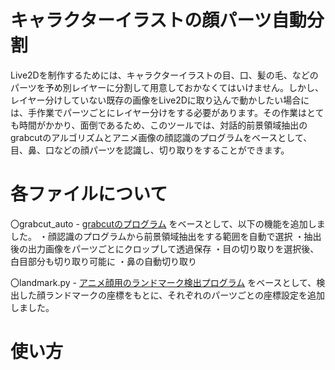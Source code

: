 # キャラクターイラストの顔パーツ自動分割
Live2Dを制作するためには、キャラクターイラストの目、口、髪の毛、などのパーツを予め別レイヤーに分割して用意しておかなくてはいけません。しかし、レイヤー分けしていない既存の画像をLive2Dに取り込んで動かしたい場合には、手作業でパーツごとにレイヤー分けをする必要があります。その作業はとても時間がかかり、面倒であるため、このツールでは、対話的前景領域抽出のgrabcutのアルゴリズムとアニメ画像の顔認識のプログラムをベースとして、目、鼻、口などの顔パーツを認識し、切り取りをすることができます。

# 各ファイルについて
〇grabcut_auto - [grabcutのプログラム](https://github.com/opencv/opencv/blob/master/samples/python/grabcut.py) をベースとして、以下の機能を追加しました。
・顔認識のプログラムから前景領域抽出をする範囲を自動で選択
・抽出後の出力画像をパーツごとにクロップして透過保存
・目の切り取りを選択後、白目部分も切り取り可能に
・鼻の自動切り取り

〇landmark.py - [アニメ顔用のランドマーク検出プログラム](https://github.com/kanosawa/anime_face_landmark_detection) をベースとして、検出した顔ランドマークの座標をもとに、それぞれのパーツごとの座標設定を追加しました。

# 使い方
